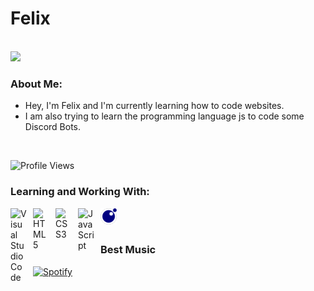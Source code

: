 # Felix
<br />
<a href="#"><img src="https://discord.c99.nl/widget/theme-4/527114645656305664.png"></a>
<br />



### About Me:
- Hey, I'm Felix and I'm currently learning how to code websites.
- I am also trying to learn the programming language js to code some Discord Bots.
<br />

![Profile Views](https://komarev.com/ghpvc/?username=Textilpflege)
<br />

### Learning and Working With:
<img align="left" alt="Visual Studio Code" width="26px" src="https://cdn.jsdelivr.net/gh/devicons/devicon/icons/vscode/vscode-original.svg" style="padding-right:10px;" />
<img align="left" alt="HTML5" width="26px" src="https://cdn.jsdelivr.net/gh/devicons/devicon/icons/html5/html5-original.svg" style="padding-right:10px;" />
<img align="left" alt="CSS3" width="26px" src="https://cdn.jsdelivr.net/gh/devicons/devicon/icons/css3/css3-original.svg" style="padding-right:10px;" />
<img align="left" alt="JavaScript" width="26px" src="https://cdn.jsdelivr.net/gh/devicons/devicon/icons/javascript/javascript-original.svg" style="padding-right:10px;" />
<img align="left" alt="Lua" width="26px" src="https://raw.githubusercontent.com/devicons/devicon/1119b9f84c0290e0f0b38982099a2bd027a48bf1/icons/lua/lua-original.svg" style="padding-right:10px;" />

<br />
<br />

### Best Music
[![Spotify](https://spotify-github-profile.vercel.app/api/view?uid=8xqvm3q6ai9ljshky3iyirqah&cover_image=true&theme=natemoo-re&show_offline=false&background_color=121212&interchange=true&bar_color=53b14f&bar_color_cover=false)](https://github.com/kittinan/spotify-github-profile)
